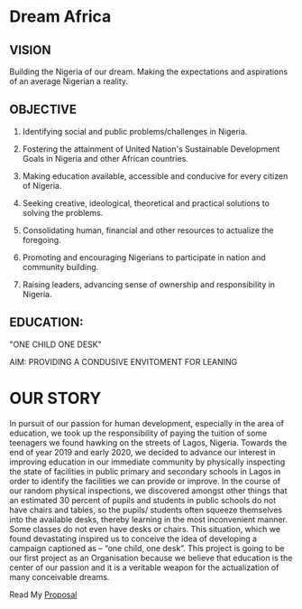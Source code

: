# Dream Africa

## VISION 
Building the Nigeria of our dream. Making the expectations and aspirations of an average Nigerian a reality. 

## OBJECTIVE

1. Identifying social and public problems/challenges in Nigeria.

2. Fostering the attainment of United Nation's Sustainable Development Goals in Nigeria and other African countries.

3. Making education available, accessible and conducive for every citizen of Nigeria. 

4. Seeking creative, ideological, theoretical and practical solutions to solving the problems. 

5. Consolidating human, financial and other resources to actualize the foregoing. 

6. Promoting and encouraging Nigerians to participate in nation and community building.

7. Raising leaders, advancing sense of ownership and responsibility in Nigeria. 

## EDUCATION: 

"ONE CHILD ONE DESK"

AIM: PROVIDING A CONDUSIVE ENVITOMENT FOR LEANING 

# OUR STORY 

In pursuit of our passion for human development, especially in the area of education, we
took up the responsibility of paying the tuition of some teenagers we found hawking on the 
streets of Lagos, Nigeria. Towards the end of year 2019 and early 2020, we decided to 
advance our interest in improving education in our immediate community by physically 
inspecting the state of facilities in public primary and secondary schools in Lagos in order 
to identify the facilities we can provide or improve. In the course of our random physical
inspections, we discovered amongst other things that an estimated 30 percent of pupils and 
students in public schools do not have chairs and tables, so the pupils/ students often 
squeeze themselves into the available desks, thereby learning in the most inconvenient
manner. Some classes do not even have desks or chairs. This situation, which we found devastating inspired us to conceive the idea of 
developing a campaign captioned as – “one child, one desk”. This project is going to be our first project as an Organisation because we believe that education is the center of our passion and it is a veritable weapon for the actualization of many conceivable dreams.  

Read My [Proposal](https://github.com/JoshuaAbe/joshuaabe.github.io/tree/main)
